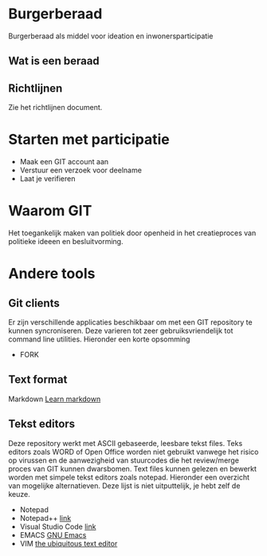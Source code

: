 # Burgerberaad
Burgerberaad als middel voor ideation en inwonersparticipatie

## Wat is een beraad

## Richtlijnen 

Zie het richtlijnen document.


# Starten met participatie

- Maak een GIT account aan
- Verstuur een verzoek voor deelname
- Laat je verifieren
 
# Waarom GIT

Het toegankelijk maken van politiek door openheid in het creatieproces van politieke ideeen en besluitvorming.

# Andere tools

## Git clients

Er zijn verschillende applicaties beschikbaar om met een GIT repository te kunnen syncroniseren. Deze varieren tot zeer gebruiksvriendelijk tot command line utilities. Hieronder een korte opsomming

- FORK

## Text format

Markdown [Learn markdown](https://www.markdownguide.org/)

## Tekst editors

Deze repository werkt met ASCII gebaseerde, leesbare tekst files. Teks editors zoals WORD of Open Office worden niet gebruikt vanwege het risico op virussen en de aanwezigheid van stuurcodes die het review/merge proces van GIT kunnen dwarsbomen. Text files kunnen gelezen en bewerkt worden met simpele tekst editors zoals notepad. Hieronder een overzicht van mogelijke alternatieven. Deze lijst is niet uitputtelijk, je hebt zelf de keuze.

- Notepad
- Notepad++ [link](https://notepad-plus-plus.org/downloads/)
- Visual Studio Code [link](https://code.visualstudio.com/)
- EMACS [GNU Emacs](https://www.gnu.org/software/emacs/)
- VIM [the ubiquitous text editor](https://www.vim.org/)
